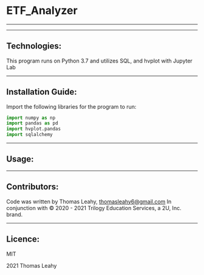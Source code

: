 # ETF_Analyzer
---


---
## Technologies:
This program runs on Python 3.7 and utilizes SQL, and hvplot with Jupyter Lab

---
## Installation Guide:

Import the following libraries for the program to run:

```python
import numpy as np
import pandas as pd
import hvplot.pandas
import sqlalchemy
```

---
## Usage:


---
## Contributors:
Code was written by Thomas Leahy, thomasleahy6@gmail.com In conjunction with © 2020 - 2021 Trilogy Education Services, a 2U, Inc. brand.

---
## Licence:
MIT

2021 Thomas Leahy